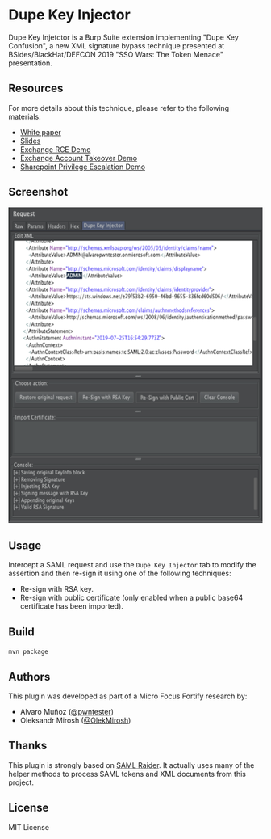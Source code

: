 # Dupe Key Injector

Dupe Key Injetctor is a Burp Suite extension implementing "Dupe Key Confusion", a new XML signature bypass technique presented at BSides/BlackHat/DEFCON 2019 "SSO Wars: The Token Menace" presentation. 

## Resources
For more details about this technique, please refer to the following materials:
- [White paper](https://github.com/pwntester/DupeKeyInjector/blob/master/resources/whitepaper.pdf)
- [Slides](https://github.com/pwntester/DupeKeyInjector/blob/master/resources/slides.pdf)
- [Exchange RCE Demo](https://youtu.be/bUf5CrjtpiQ)
- [Exchange Account Takeover Demo](https://youtu.be/N1eC7MxgyJc)
- [Sharepoint Privilege Escalation Demo](https://youtu.be/JnKpecoyyDA)

## Screenshot
<img src="/resources/screenshot.png" width="600" height="625" />

## Usage
Intercept a SAML request and use the `Dupe Key Injector` tab to modify the assertion and then re-sign it using one of the following techniques:
- Re-sign with RSA key. 
- Re-sign with public certificate (only enabled when a public base64 certificate has been imported). 

## Build
`mvn package`

## Authors
This plugin was developed as part of a Micro Focus Fortify research by:
- Alvaro Muñoz ([@pwntester](https://twitter.com/pwntester/))
- Oleksandr Mirosh ([@OlekMirosh](https://twitter.com/OlekMirosh/))

## Thanks
This plugin is strongly based on [SAML Raider](https://github.com/SAMLRaider/SAMLRaider). It actually uses many of the helper methods to process SAML tokens and XML documents from this project.

## License
MIT License
